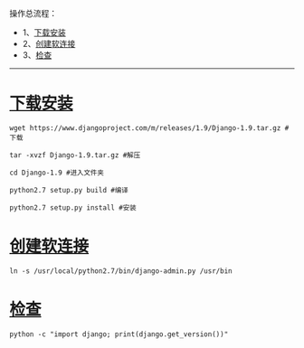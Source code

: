 操作总流程：
- 1、[下载安装](#Linux-01)
- 2、[创建软连接](#Linux-01)
- 3、[检查](#Linux-01)

----------
# <a name="Linux-01" href="#" >下载安装</a>
```shell
wget https://www.djangoproject.com/m/releases/1.9/Django-1.9.tar.gz #下载

tar -xvzf Django-1.9.tar.gz #解压

cd Django-1.9 #进入文件夹

python2.7 setup.py build #编译

python2.7 setup.py install #安装
```

# <a name="Linux-02" href="#" >创建软连接</a>
```shell
ln -s /usr/local/python2.7/bin/django-admin.py /usr/bin
```


# <a name="Linux-03" href="#" >检查</a>
```shell
python -c "import django; print(django.get_version())"
```